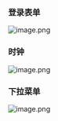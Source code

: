 <a name="I22mE"></a>
### 登录表单
![image.png](https://cdn.nlark.com/yuque/0/2024/png/38957757/1710212135632-3165d8f6-2cae-4a9c-b64b-75b995a9d028.png#averageHue=%23406692&clientId=uef054be1-6e0c-4&from=paste&height=452&id=ub36dde2b&originHeight=848&originWidth=1846&originalType=binary&ratio=1.875&rotation=0&showTitle=false&size=2297069&status=done&style=none&taskId=ub6d44425-5ddd-4f24-8cc1-e6ed1bdd091&title=&width=984.5333333333333)
<a name="jRsKK"></a>
### 时钟
![image.png](https://cdn.nlark.com/yuque/0/2024/png/38957757/1710212158175-1523f456-c56f-4183-83f2-71877e1f8664.png#averageHue=%23a6b2c5&clientId=uef054be1-6e0c-4&from=paste&height=440&id=u0b0716b8&originHeight=825&originWidth=1840&originalType=binary&ratio=1.875&rotation=0&showTitle=false&size=173164&status=done&style=none&taskId=u9eb6a9a7-29dd-4eb1-ad32-6afe2d35712&title=&width=981.3333333333334)
<a name="CjbRc"></a>
### 下拉菜单
![image.png](https://cdn.nlark.com/yuque/0/2024/png/38957757/1710212195537-ba37c886-4ee4-47d9-bea7-d154ec0b0c9e.png#averageHue=%235c82af&clientId=uef054be1-6e0c-4&from=paste&height=450&id=ud6fdd1ff&originHeight=843&originWidth=1813&originalType=binary&ratio=1.875&rotation=0&showTitle=false&size=775782&status=done&style=none&taskId=u1d59b547-f96e-4d55-9d5f-7ed77fd4c2a&title=&width=966.9333333333333)

